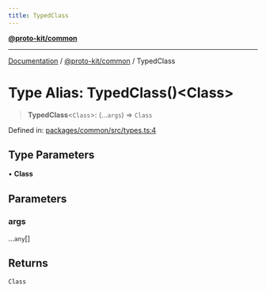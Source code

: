 ```yaml
---
title: TypedClass
---
```


[**@proto-kit/common**](../README.md)

***

[Documentation](../../../README.md) / [@proto-kit/common](../README.md) / TypedClass

# Type Alias: TypedClass()\<Class\>

> **TypedClass**\<`Class`\>: (...`args`) => `Class`

Defined in: [packages/common/src/types.ts:4](https://github.com/proto-kit/framework/blob/b953c754e500c62f01fbbd6d09adfb2f5577269d/packages/common/src/types.ts#L4)

## Type Parameters

• **Class**

## Parameters

### args

...`any`[]

## Returns

`Class`
